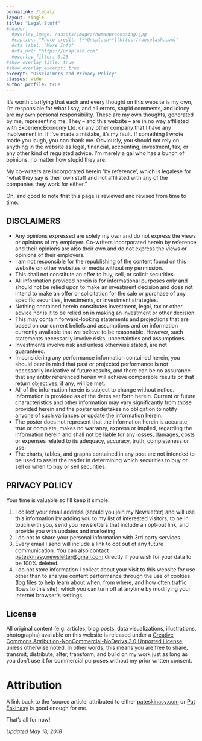 ```yaml
---
permalink: /legal/
layout: single
title: "Legal Stuff"
#header:
  #overlay_image: /assets/images/humanprocessing.jpg
  #caption: "Photo credit: [**Unsplash**](https://unsplash.com)"
  #cta_label: "More Info"
  #cta_url: "https://unsplash.com"
  #overlay_filter: 0.25
#show_overlay_title: true
#show_overlay_excerpt: true
excerpt: "Disclaimers and Privacy Policy"
classes: wide
author_profile: true
---
```


It’s worth clarifying that each and every thought on this website is my own, I’m responsible for what I say, and all errors, stupid comments, and idiocy are my own personal responsibility. These are my own thoughts, generated by me, representing me. They – and this website – are in no way affiliated with ExperiencEconomy Ltd. or any other company that I have any involvement in. If I’ve made a mistake, it’s my fault. If something I wrote made you laugh, you can thank me. Obviously, you should not rely on anything in the website as legal, financial, accounting, investment, tax, or any other kind of regulated advice. I’m merely a gal who has a bunch of opinions, no matter how stupid they are.

My co-writers are incorporated herein 'by reference', which is legalese for “what they say is their own stuff and not affiliated with any of the companies they work for either.”

Oh, and good to note that this page is reviewed and revised from time to time.


## DISCLAIMERS

- Any opinions expressed are solely my own and do not express the views or opinions of my employer. Co-writers incorporated herein by reference and their opinions are also their own and do not express the views or opinions of their employers.
- I am not responsible for the republishing of the content found on this website on other websites or media without my permission.
- This shall not constitute an offer to buy, sell, or solicit securities.
- All information provided herein is for informational purposes only and should not be relied upon to make an investment decision and does not intend to make an offer or solicitation for the sale or purchase of any specific securities, investments, or investment strategies.
- Nothing contained herein constitutes investment, legal, tax or other advice nor is it to be relied on in making an investment or other decision.
- This may contain forward-looking statements and projections that are based on our current beliefs and assumptions and on information currently available that we believe to be reasonable. However, such statements necessarily involve risks, uncertainties and assumptions.
- Investments involve risk and unless otherwise stated, are not guaranteed.
- In considering any performance information contained herein, you should bear in mind that past or projected performance is not necessarily indicative of future results, and there can be no assurance that any entity referenced herein will achieve comparable results or that return objectives, if any, will be met.
- All of the information herein is subject to change without notice. Information is provided as of the dates set forth herein. Current or future characteristics and other information may vary significantly from those provided herein and the poster undertakes no obligation to notify anyone of such variances or update the information herein.
- The poster does not represent that the information herein is accurate, true or complete, makes no warranty, express or implied, regarding the information herein and shall not be liable for any losses, damages, costs or expenses related to its adequacy, accuracy, truth, completeness or use.
- The charts, tables, and graphs contained in any post are not intended to be used to assist the reader in determining which securities to buy or sell or when to buy or sell securities.


## PRIVACY POLICY

Your time is valuable so I’ll keep it simple.
1. I collect your email address (should you join my Newsletter) and will use this information by adding you to my list of interested visitors, to be in touch with you, send you newsletters that include an opt-out link, and provide you with updates and marketing.
3. I do not to share your personal information with 3rd party services.
4. Every email I send will include a link to opt out of any future communication. You can also contact pateskinasy.newsletter@gmail.com directly if you wish for
your data to be 100% deleted.
5. I do not store information I collect about your visit to this website for use other than to analyse content performance through the use of cookies (log files to help learn about when, from where, and how often traffic flows to this site), which you can turn off at anytime by modifying your Internet browser's settings.

## License
All original content (e.g. articles, blog posts, data visualizations, illustrations, photographs) available on this website is released under a [Creative Commons Attribution-NonCommercial-NoDerivs 3.0 Unported License](https://creativecommons.org/licenses/by-nc-nd/3.0/deed.en_US), unless otherwise noted. In other words, this means you are free to share, transmit, distribute, alter, transform, and build on my work just as long as you don’t use it for commercial purposes without my prior written consent.

# Attribution
A link back to the 'source article' attributed to either [pateskinasy.com](https://www.pateskinasy.com) or [Pat Eskinasy](https://www.pateskinasy.com) is good enough for me.

That’s all for now!

_Updated May 18, 2018_
